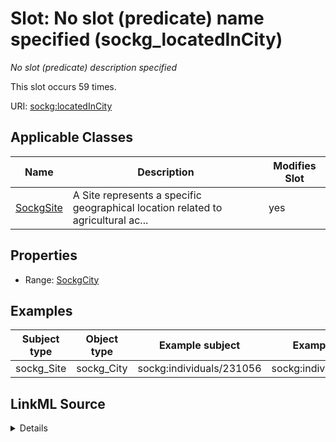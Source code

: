 

# Slot: No slot (predicate) name specified (sockg_locatedInCity)


_No slot (predicate) description specified_






This slot occurs 59 times.


URI: [sockg:locatedInCity](https://idir.uta.edu/sockg-ontology/docs/locatedInCity)



<!-- no inheritance hierarchy -->





## Applicable Classes

| Name | Description | Modifies Slot |
| --- | --- | --- |
| [SockgSite](../classes/SockgSite.md) | A Site represents a specific geographical location related to agricultural ac... |  yes  |







## Properties

* Range: [SockgCity](../classes/SockgCity.md)






## Examples

| Subject type | Object type | Example subject | Example object | Occurrences |
| --- | --- | --- | --- | --- |
| sockg_Site | sockg_City | sockg:individuals/231056 | sockg:individuals/46864 | 59 |




## LinkML Source

<details>

```yaml
name: sockg_locatedInCity
annotations:
  count:
    tag: count
    value: 59
description: No slot (predicate) description specified
title: No slot (predicate) name specified
examples:
- object:
    example_object: sockg:individuals/46864
    example_object_type: sockg_City
    example_predicate: sockg:locatedInCity
    example_subject: sockg:individuals/231056
    example_subject_type: sockg_Site
from_schema: soc-kg
rank: 1000
domain: sockg_Site
slot_uri: sockg:locatedInCity
alias: sockg_locatedInCity
domain_of:
- sockg_Site
range: sockg_City

```
</details>